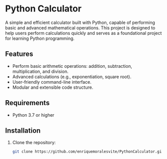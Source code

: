 # Python Calculator  

A simple and efficient calculator built with Python, capable of performing basic and advanced mathematical operations. This project is designed to help users perform calculations quickly and serves as a foundational project for learning Python programming.  

## Features  
- Perform basic arithmetic operations: addition, subtraction, multiplication, and division.  
- Advanced calculations (e.g., exponentiation, square root).  
- User-friendly command-line interface.  
- Modular and extensible code structure.  

## Requirements  
- Python 3.7 or higher  

## Installation  
1. Clone the repository:  
   ```bash  
   git clone https://github.com/enriquemoralesvite/PythonCalculator.git  

